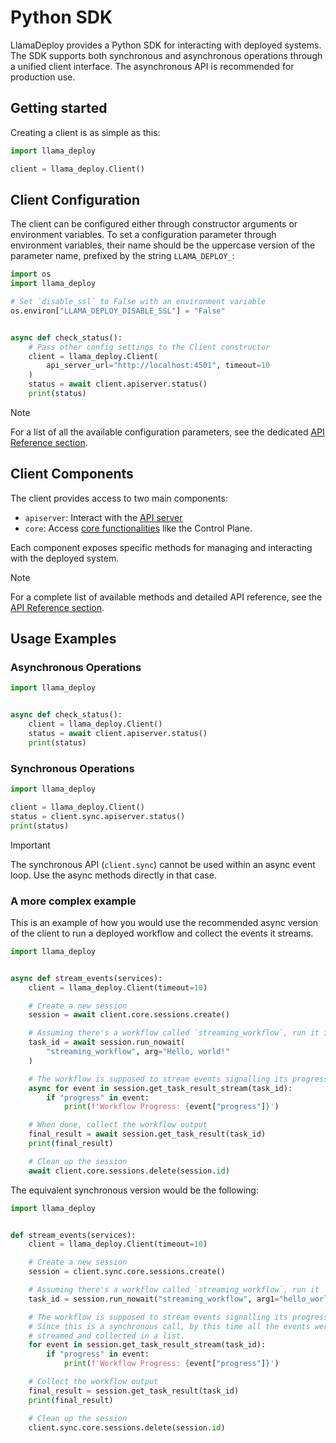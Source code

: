 # Python SDK

LlamaDeploy provides a Python SDK for interacting with deployed systems. The SDK supports both synchronous and
asynchronous operations through a unified client interface. The asynchronous API is recommended for production use.

## Getting started

Creating a client is as simple as this:

```python
import llama_deploy

client = llama_deploy.Client()
```

## Client Configuration

The client can be configured either through constructor arguments or environment variables.
To set a configuration parameter through environment variables, their name should be the
uppercase version of the parameter name, prefixed by the string `LLAMA_DEPLOY_`:

```python
import os
import llama_deploy

# Set `disable_ssl` to False with an environment variable
os.environ["LLAMA_DEPLOY_DISABLE_SSL"] = "False"


async def check_status():
    # Pass other config settings to the Client constructor
    client = llama_deploy.Client(
        api_server_url="http://localhost:4501", timeout=10
    )
    status = await client.apiserver.status()
    print(status)
```

> [!NOTE]
> For a list of all the available configuration parameters, see the dedicated
> [API Reference section](../../api_reference/llama_deploy/python_sdk.md).

## Client Components

The client provides access to two main components:

- `apiserver`: Interact with the [API server](./20_core_components.md#apiserver)
- `core`: Access [core functionalities](./20_core_components.md#control-plane) like the Control Plane.

Each component exposes specific methods for managing and interacting with the deployed system.

> [!NOTE]
> For a complete list of available methods and detailed API reference, see the
> [API Reference section](../../api_reference/llama_deploy/python_sdk.md).

## Usage Examples

### Asynchronous Operations

```python
import llama_deploy


async def check_status():
    client = llama_deploy.Client()
    status = await client.apiserver.status()
    print(status)
```

### Synchronous Operations

```python
import llama_deploy

client = llama_deploy.Client()
status = client.sync.apiserver.status()
print(status)
```

> [!IMPORTANT]
> The synchronous API (`client.sync`) cannot be used within an async event loop.
> Use the async methods directly in that case.

### A more complex example

This is an example of how you would use the recommended async version of the client to
run a deployed workflow and collect the events it streams.

```python
import llama_deploy


async def stream_events(services):
    client = llama_deploy.Client(timeout=10)

    # Create a new session
    session = await client.core.sessions.create()

    # Assuming there's a workflow called `streaming_workflow`, run it in the background
    task_id = await session.run_nowait(
        "streaming_workflow", arg="Hello, world!"
    )

    # The workflow is supposed to stream events signalling its progress
    async for event in session.get_task_result_stream(task_id):
        if "progress" in event:
            print(f'Workflow Progress: {event["progress"]}')

    # When done, collect the workflow output
    final_result = await session.get_task_result(task_id)
    print(final_result)

    # Clean up the session
    await client.core.sessions.delete(session.id)
```

The equivalent synchronous version would be the following:

```python
import llama_deploy


def stream_events(services):
    client = llama_deploy.Client(timeout=10)

    # Create a new session
    session = client.sync.core.sessions.create()

    # Assuming there's a workflow called `streaming_workflow`, run it
    task_id = session.run_nowait("streaming_workflow", arg1="hello_world")

    # The workflow is supposed to stream events signalling its progress.
    # Since this is a synchronous call, by this time all the events were
    # streamed and collected in a list.
    for event in session.get_task_result_stream(task_id):
        if "progress" in event:
            print(f'Workflow Progress: {event["progress"]}')

    # Collect the workflow output
    final_result = session.get_task_result(task_id)
    print(final_result)

    # Clean up the session
    client.sync.core.sessions.delete(session.id)
```
